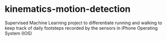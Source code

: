 # kinematics-motion-detection
Supervised Machine Learning project to differentiate running and walking to keep track of daily footsteps recorded by the sensors in iPhone Operating System (IOS)
